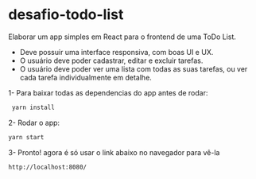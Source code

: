 # desafio-todo-list
Elaborar um app simples em React para o frontend de uma ToDo List.
- Deve possuir uma interface responsiva, com boas UI e UX.
- O usuário deve poder cadastrar, editar e excluir tarefas.
- O usuário deve poder ver uma lista com todas as suas tarefas, ou ver cada tarefa individualmente em detalhe.

1- Para baixar todas as dependencias do app antes de rodar:
```bash
 yarn install
```

2- Rodar o app:
```bash
yarn start
```

3- Pronto! agora é só usar o link abaixo no navegador para vê-la
```bash
http://localhost:8080/
```
